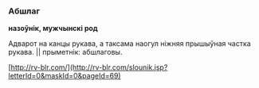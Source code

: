 ### Абшлаг
**назоўнік, мужчынскі род**

Адварот на канцы рукава, а таксама наогул ніжняя прышыўная частка рукава. || прыметнік: абшлаговы.

<a rel="author">[http://rv-blr.com/](http://rv-blr.com/slounik.jsp?letterId=0&maskId=0&pageId=69)</a>
